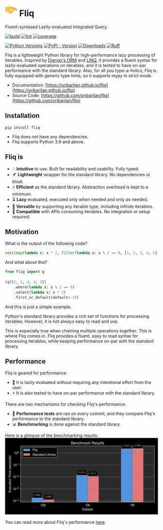 #  <img src="docs/assets/flick_emoji_2_small.png" alt="drawing" width="40" height="40"/> Fliq

Fluent-syntaxed Lazily-evaluated Integrated Query.

[//]: # (bages using https://shields.io/badges/)
[![build](https://img.shields.io/github/actions/workflow/status/oribarilan/fliq/package_build.yml)](https://github.com/oribarilan/fliq/actions/workflows/package_build.yml)
[![lint](https://img.shields.io/github/actions/workflow/status/oribarilan/fliq/lint.yml?label=lint)](https://github.com/oribarilan/fliq/actions/workflows/lint.yml)
[![coverage](https://img.shields.io/github/actions/workflow/status/oribarilan/fliq/coverage.yml?label=coverage%3E95%25)](https://github.com/oribarilan/fliq/actions/workflows/coverage.yml)

[![Python Versions](https://img.shields.io/badge/python-3.9+-blue)](https://www.python.org/downloads/)
[![PyPI - Version](https://img.shields.io/pypi/v/fliq?color=1E7FBF)](https://pypi.org/project/fliq/)
[![Downloads](https://img.shields.io/pypi/dm/fliq?color=1E7FBF)](https://pypi.org/project/fliq/)
[![Ruff](https://img.shields.io/endpoint?url=https://raw.githubusercontent.com/astral-sh/ruff/main/assets/badge/v2.json)](https://github.com/astral-sh/ruff)

Fliq is a lightweight Python library for high-performance lazy processing of iterables.
Inspired by [Django's ORM](https://docs.djangoproject.com/en/4.2/topics/db/queries/)
and [LINQ](https://learn.microsoft.com/en-us/dotnet/standard/linq/), it provides a fluent syntax for lazily-evaluated operations on iterables, 
and it is tested to have on-par performance with the standard library.
Also, for all you type-a-holics, Fliq is fully equipped with generic type hints, so it supports mypy in strict mode.

* Documentation: [https://oribarilan.github.io/fliq](https://oribarilan.github.io/fliq)
* Source Code: [https://github.com/oribarilan/fliq](https://github.com/oribarilan/fliq)

## Installation

```shell
pip install fliq
```

* Fliq does not have any dependencies.
* Fliq supports Python 3.9 and above.

## Fliq is

- 💡 **Intuitive** to use. Built for readability and usability. Fully typed.
- 🪶 **Lightweight** wrapper for the standard library. No dependencies or bloat.
- ⚡️ **Efficient** as the standard library. Abstraction overhead is kept to a minimum. 
- ⏳ **Lazy** evaluated, executed only _when_ needed and only _as_ needed.
- 🔗 **Versatile** by supporting any iterable type, including infinite iterables.
- 🧩 **Compatible** with APIs consuming iterables. No integration or setup required.

## Motivation

What is the output of the following code?
```python
next(map(lambda x: x * 2, filter(lambda x: x % 2 == 0, [1, 2, 3, 4, 5])), -1)
```

And what about this?
```python
from fliq import q

(q([1, 2, 3, 4, 5])
    .where(lambda x: x % 2 == 0)
    .select(lambda x: x * 2)
    .first_or_default(default=-1))
```

And this is just a simple example.

Python's standard library provides a rich set of functions for processing iterables.
However, it is not always easy to read and use. 

This is especially true when chaining multiple operations together.
This is where Fliq comes in.
Fliq provides a fluent, easy to read syntax for processing iterables, while keeping
performance on-par with the standard library.

## Performance

Fliq is geared for performance:

* 🛌 It is lazily evaluated without requiring any intentional effort from the user.
* ⚡️ It is also tested to have on-par performance with the standard library.

There are two mechanisms for checking Fliq's performance: 

* 🧪 **Performance tests** are ran on every commit, and they compare Fliq's performance to the standard library.
* 📊 **Benchmarking** is done against the standard library.

Here is a glimpse of the benchmarking results:
![Benchmarking](docs/assets/s2.png "Scenario 2")

You can read more about Fliq's performance [here](https://oribarilan.github.io/fliq/misc/performance/).


